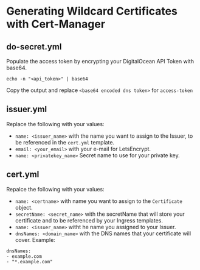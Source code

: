 # Generating Wildcard Certificates with Cert-Manager

## do-secret.yml

Populate the access token by encrypting your DigitalOcean API Token with base64.

`echo -n "<api_token>" | base64`

Copy the output and replace `<base64 encoded dns token>` for `access-token`  

## issuer.yml

Replace the following with your values:  
- `name: <issuer_name>` with the name you want to assign to the Issuer, to be referenced in the `cert.yml` template.  
- `email: <your_email>` with your e-mail for LetsEncrypt.  
- `name: <privatekey_name>` Secret name to use for your private key.  

## cert.yml

Repalce the following with your values:  
- `name: <certname>` with name you want to assign to the `Certificate` object.
- `secretName: <secret_name>` with the secretName that will store your certificate and to be referenced by your Ingress templates.  
- `name: <issuer_name>` witht he name you assigned to your Issuer.  
- `dnsNames: <domain_name>` with the DNS names that your certificate will cover. Example:  
```
dnsNames:
- example.com
- "*.example.com"
```